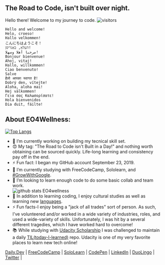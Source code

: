 ## The Road to Code, isn't built over night. 
Hello there!  Welcome to my journey to code. 
![visitors](https://visitor-badge.glitch.me/badge?page_id=EO4wellness.visitor-badge)
```
Hello and welcome! 
Helo, croeso!
Hallo velkommen!
こんにちはようこそ！
העלא, באַגריסן!
مرحبا أهلا وسهلا! 
Bonjour bienvenue!
Ahoj, vitaj!
Hallo, willkommen!
Ciao benvenuto!
Salve
हैलो आपका स्वागत है!
Dobrý den, vítejte!
Aloha, aloha mai! 
Hej välkommen!
Γεια σας Καλωσορίσατε!
Hola bienvenidos
Dia duit, fáilte!
```

## About EO4Wellness: 
[![Top Langs](https://github-readme-stats.vercel.app/api/top-langs/?username=EO4wellness&layout=compact)](https://github.com/EO4wellness/github-readme-stats)
- 🔭 I’m currently working on building my tecnical skill set. 
- 😍 My tag: "The Road to Code isn't Built in a Day!" and nothing worth obtaining can be sourced quickly.  Life-long learning and consistency pay off in the end. 
- ⚡ Fun fact: I began my GitHub account September 23, 2019.
- 🌱 I’m currently studying with FreeCodeCamp, Sololearn, and [#GrowWithGoogle](https://grow.google/). 
- 👯 I’m looking to learn enough code to do some basic collab and team work.  
![github stats EO4wellness](https://github-readme-stats.vercel.app/api?username=EO4wellness&show_icons=true&theme=cobalt) <br>
- 💬 In addition to learning coding, I enjoy cultural studies as well as learning new [languages](https://github.com/EO4wellness/Polyglot-Studies).
- ⚡ Fun facts-I enjoy being a "jack of all trades" sort of person. As such, I've volunteered and/or worked in a wide variety of industries, roles, and used a wide-variety of skills.  Unfortunately, I was hit by a several different tragedies, which I have worked hard to overcome! 
- 📚 While studying with [Udacity Scholarship](https://www.udacity.com/scholarships) I was challenged to maintain a daily [TIL(today-I-learned)](https://github.com/EO4wellness/T-I-L) repo. Udacity is one of my very favorite places to learn new tech online!  

[Daily.Dev](https://app.daily.dev/EO4Wellness) | 
[FreeCodeCamp](https://www.freecodecamp.org/fcc82f28646-b371-4d60-b44c-2a1e6e85fbd9) | 
[SoloLearn](https://www.sololearn.com/profile/15619122) | 
[CodePen](https://codepen.io/EO4Wellness) |
[LinkedIn](https://www.linkedin.com/in/eo4wellness/) | 
[DuoLingo](https://www.duolingo.com/profile/EO4wellness) | 
[Twitter](https://twitter.com/EO4wellness) | 


<!--
**EO4wellness/EO4wellness** is a ✨ _special_ ✨ repository because its `README.md` (this file) appears on your GitHub profile.

Here are some ideas to get you started:

- 🔭 I’m currently working on ...
- 🌱 I’m currently learning ...
- 👯 I’m looking to collaborate on ...
- 🤔 I’m looking for help with ...
- 💬 Ask me about ...
- 📫 How to reach me: ...
- 😄 Pronouns: ...
- ⚡ Fun fact: ...
-->
